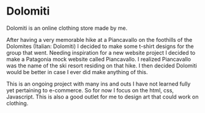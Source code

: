 # Dolomiti
Dolomiti is an online clothing store made by me.

After having a very memorable hike at a Piancavallo on the foothills of the Dolomites (Italian: Dolomiti) I decided to make some t-shirt designs for the group that went. Needing inspiration for a new website project I decided to make a Patagonia mock website called Piancavallo. I realized Piancavallo was the name of the ski resort residing on that hike. I then decided Dolomiti would be better in case I ever did make anything of this.

This is an ongoing project with many ins and outs I have not learned fully yet pertaining to e-commerce. So for now I focus on the html, css, Javascript. This is also a good outlet for me to design art that could work on clothing.
